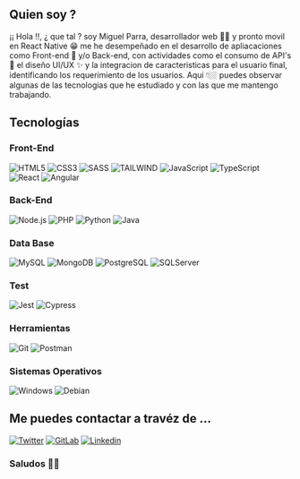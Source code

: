 ## Quien soy ?
¡¡ Hola !!, ¿ que tal ? soy Miguel Parra, desarrollador web 👨‍💻 y pronto movil en React Native 😁 me he desempeñado en el desarrollo de apliacaciones como Front-end 🌌 y/o Back-end, con actividades como el consumo de API's 🍪 el diseño UI/UX ✨ y la integracion de caracteristicas para el usuario final, identificando los requerimiento de los usuarios.
Aqui 👇🏼 puedes observar algunas de las tecnologias que he estudiado y con las que me mantengo trabajando. 

## Tecnologías

### Front-End
![HTML5](https://img.shields.io/badge/-HTML5-E34F26?style=plastic&logo=html5&logoColor=white)
![CSS3](https://img.shields.io/badge/-CSS3-1572B6?style=plastic&logo=css3&logoColor=white)
![SASS](https://img.shields.io/badge/-SASS-CC6699?style=plastic&logo=sass&logoColor=white)
![TAILWIND](https://img.shields.io/badge/-Tailwind-117758?style=plastic&logo=tailwind&logoColor=white)
![JavaScript](https://img.shields.io/badge/-JavaScript-F7DF1E?style=plastic&logo=JavaScript&logoColor=white)
![TypeScript](https://img.shields.io/badge/-TypeScript-3178C6?style=plastic&logo=TypeScript&logoColor=white)
![React](https://img.shields.io/badge/-React-009bff?style=plastic&logo=react&logoColor=white)
![Angular](https://img.shields.io/badge/-Angular-DD0031?style=plastic&logo=angular)

### Back-End
![Node.js](https://img.shields.io/badge/-Node.js-339933?style=plastic&logo=node.js&logoColor=white)
![PHP](https://img.shields.io/badge/-PHP-832cd4?style=plastic&logo=PHP&logoColor=white)
![Python](https://img.shields.io/badge/-Python-0859AE?style=plastic&logo=python&logoColor=white)
![Java](https://img.shields.io/badge/-Java-FF9200?style=plastic&logo=Java&logoColor=white)


### Data Base
![MySQL](https://img.shields.io/badge/-MySQL-196FC8?style=plastic&logo=mysql&logoColor=white)
![MongoDB](https://img.shields.io/badge/-MongoDB-47A248?style=plastic&logo=MongoDB&logoColor=white)
![PostgreSQL](https://img.shields.io/badge/-PostgreSQL-043669?style=plastic&logo=PostgreSQL&logoColor=white)
![SQLServer](https://img.shields.io/badge/-SQLServer-d42c2c?style=plastic&logo=SQLServer&logoColor=white)

### Test
![Jest](https://img.shields.io/badge/-Jest-C21325?style=plastic&logo=Jest&logoColor=white)
![Cypress](https://img.shields.io/badge/-Cypress-17202C?style=plastic&logo=Cypress&logoColor=white)

### Herramientas
![Git](https://img.shields.io/badge/-Git-F05032?style=plastic&logo=git&logoColor=white)
![Postman](https://img.shields.io/badge/-Postman-F05032?style=plastic&logo=Postman&logoColor=white)

### Sistemas Operativos
![Windows](https://img.shields.io/badge/-Windows-196FC8?style=plastic&logo=Windows&logoColor=white)
![Debian](https://img.shields.io/badge/-Debian-C21325?style=plastic&logo=Debian&logoColor=white)

## Me puedes contactar a travéz de ...
[![Twitter](https://img.shields.io/badge/-Twitter-1DA1F2?style=plastic&logo=Twitter&logoColor=white&link=https://twitter.com/Ari_Reinventada)](https://twitter.com/JMiguelPM)
[![GitLab](https://img.shields.io/badge/-GitLab-f06513?style=plastic&logo=GitLab&logoColor=white&link=https://https://gitlab.com/pmjm0990/)](https://gitlab.com/pmjm0990/)
[![Linkedin](https://img.shields.io/badge/-Linkedin-0077B5?style=plastic&logo=Linkedin&logoColor=white&link=https://https://linkedin.com/in/miguel-parra-muñoz-89a360202/)](https://linkedin.com/in/miguel-parra-muñoz-89a360202/)
### Saludos 👋😄
